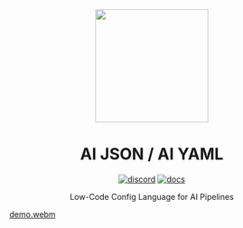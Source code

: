 <div align="center">

<a href="https://aijson.com">
  <img src="https://github.com/user-attachments/assets/85ed4004-92d3-4e68-a6f1-1198e0474db6" width="200" />
</a>

<h1>AI JSON / AI YAML</h1>

[![discord](https://img.shields.io/badge/discord-7289da)](https://discord.gg/AGZ6GrcJCh)
[![docs](https://img.shields.io/badge/docs-orange)](https://aijson.com/docs)

Low-Code Config Language for AI Pipelines
</div>

[demo.webm](https://github.com/user-attachments/assets/a20fedab-30e6-4459-9fe5-5c5a21a52c9f)
